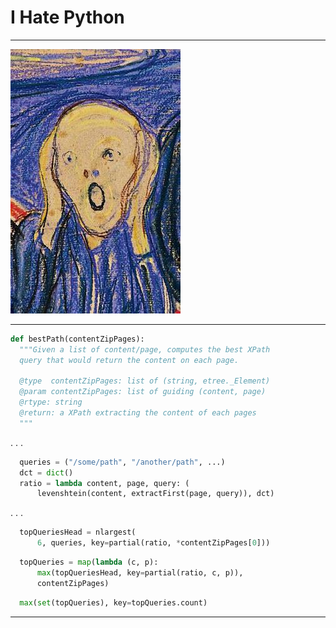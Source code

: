I Hate Python
=============

----------------------------------------------------------

![](img/sc.jpg)

----------------------------------------------------------

```python
def bestPath(contentZipPages):
  """Given a list of content/page, computes the best XPath
  query that would return the content on each page.

  @type  contentZipPages: list of (string, etree._Element)
  @param contentZipPages: list of guiding (content, page)
  @rtype: string
  @return: a XPath extracting the content of each pages
  """
```
. . .

```python
  queries = ("/some/path", "/another/path", ...)
  dct = dict()
  ratio = lambda content, page, query: (
      levenshtein(content, extractFirst(page, query)), dct)
```
. . .

```python
  topQueriesHead = nlargest(
      6, queries, key=partial(ratio, *contentZipPages[0]))
```
```python
  topQueries = map(lambda (c, p):
      max(topQueriesHead, key=partial(ratio, c, p)),
      contentZipPages)
```
```python
  max(set(topQueries), key=topQueries.count)
```
----------------------------------------------------------

